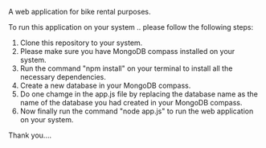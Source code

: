 A web application for bike rental purposes.


To run this application on your system .. please follow the following steps:
1. Clone this repository to your system.
2. Please make sure you have MongoDB compass installed on your system.
3. Run the command "npm install" on your terminal to install all the necessary dependencies.
4. Create a new database in your MongoDB compass.
5. Do one chamge in the app.js file by replacing the database name as the name of the database you had created in your MongoDB compass.
6. Now finally run the command "node app.js" to run the web application on your system.

Thank you....
